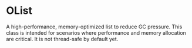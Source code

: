 # OList
A high-performance, memory-optimized list
to reduce GC pressure. This class is intended for scenarios where performance
and memory allocation are critical.
It is not thread-safe by default yet.
